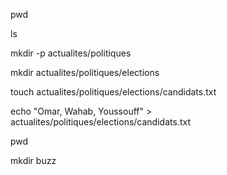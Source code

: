 pwd

ls

mkdir -p actualites/politiques

mkdir actualites/politiques/elections

touch actualites/politiques/elections/candidats.txt

echo "Omar, Wahab, Youssouff" > actualites/politiques/elections/candidats.txt

pwd

mkdir buzz
